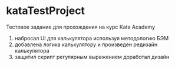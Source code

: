 # kataTestProject
Тестовое задание для прохождения на курс Kata Academy

1) набросал UI для калькулятора используя методологию БЭМ
2) добавлена логика калькулятору и произведен редизайн калькулятора
3) защитил скрипт регулярным выражением доработал дизайн